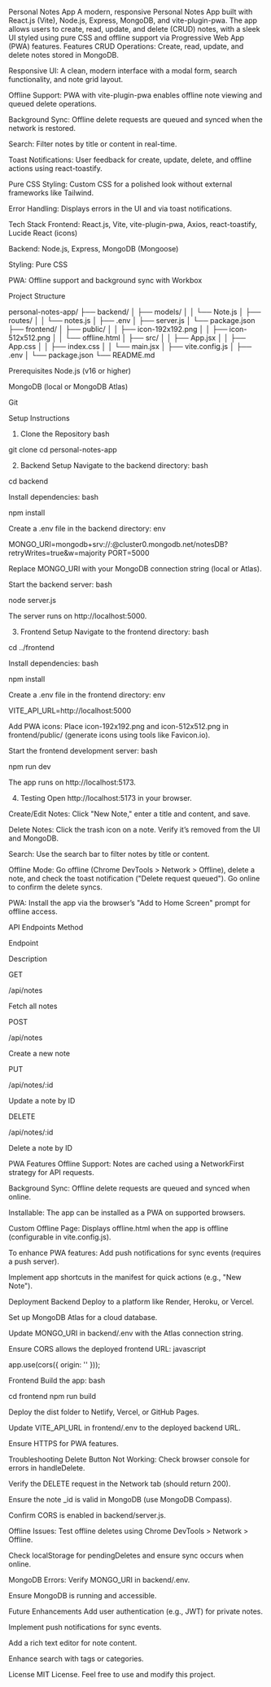 Personal Notes App
A modern, responsive Personal Notes App built with React.js (Vite), Node.js, Express, MongoDB, and vite-plugin-pwa. The app allows users to create, read, update, and delete (CRUD) notes, with a sleek UI styled using pure CSS and offline support via Progressive Web App (PWA) features.
Features
CRUD Operations: Create, read, update, and delete notes stored in MongoDB.

Responsive UI: A clean, modern interface with a modal form, search functionality, and note grid layout.

Offline Support: PWA with vite-plugin-pwa enables offline note viewing and queued delete operations.

Background Sync: Offline delete requests are queued and synced when the network is restored.

Search: Filter notes by title or content in real-time.

Toast Notifications: User feedback for create, update, delete, and offline actions using react-toastify.

Pure CSS Styling: Custom CSS for a polished look without external frameworks like Tailwind.

Error Handling: Displays errors in the UI and via toast notifications.

Tech Stack
Frontend: React.js, Vite, vite-plugin-pwa, Axios, react-toastify, Lucide React (icons)

Backend: Node.js, Express, MongoDB (Mongoose)

Styling: Pure CSS

PWA: Offline support and background sync with Workbox

Project Structure

personal-notes-app/
├── backend/
│   ├── models/
│   │   └── Note.js
│   ├── routes/
│   │   └── notes.js
│   ├── .env
│   ├── server.js
│   └── package.json
├── frontend/
│   ├── public/
│   │   ├── icon-192x192.png
│   │   ├── icon-512x512.png
│   │   └── offline.html
│   ├── src/
│   │   ├── App.jsx
│   │   ├── App.css
│   │   ├── index.css
│   │   └── main.jsx
│   ├── vite.config.js
│   ├── .env
│   └── package.json
└── README.md

Prerequisites
Node.js (v16 or higher)

MongoDB (local or MongoDB Atlas)

Git

Setup Instructions
1. Clone the Repository
bash

git clone <repository-url>
cd personal-notes-app

2. Backend Setup
Navigate to the backend directory:
bash

cd backend

Install dependencies:
bash

npm install

Create a .env file in the backend directory:
env

MONGO_URI=mongodb+srv://<username>:<password>@cluster0.mongodb.net/notesDB?retryWrites=true&w=majority
PORT=5000

Replace MONGO_URI with your MongoDB connection string (local or Atlas).

Start the backend server:
bash

node server.js

The server runs on http://localhost:5000.

3. Frontend Setup
Navigate to the frontend directory:
bash

cd ../frontend

Install dependencies:
bash

npm install

Create a .env file in the frontend directory:
env

VITE_API_URL=http://localhost:5000

Add PWA icons:
Place icon-192x192.png and icon-512x512.png in frontend/public/ (generate icons using tools like Favicon.io).

Start the frontend development server:
bash

npm run dev

The app runs on http://localhost:5173.

4. Testing
Open http://localhost:5173 in your browser.

Create/Edit Notes: Click "New Note," enter a title and content, and save.

Delete Notes: Click the trash icon on a note. Verify it’s removed from the UI and MongoDB.

Search: Use the search bar to filter notes by title or content.

Offline Mode: Go offline (Chrome DevTools > Network > Offline), delete a note, and check the toast notification ("Delete request queued"). Go online to confirm the delete syncs.

PWA: Install the app via the browser’s "Add to Home Screen" prompt for offline access.

API Endpoints
Method

Endpoint

Description

GET

/api/notes

Fetch all notes

POST

/api/notes

Create a new note

PUT

/api/notes/:id

Update a note by ID

DELETE

/api/notes/:id

Delete a note by ID

PWA Features
Offline Support: Notes are cached using a NetworkFirst strategy for API requests.

Background Sync: Offline delete requests are queued and synced when online.

Installable: The app can be installed as a PWA on supported browsers.

Custom Offline Page: Displays offline.html when the app is offline (configurable in vite.config.js).

To enhance PWA features:
Add push notifications for sync events (requires a push server).

Implement app shortcuts in the manifest for quick actions (e.g., "New Note").

Deployment
Backend
Deploy to a platform like Render, Heroku, or Vercel.

Set up MongoDB Atlas for a cloud database.

Update MONGO_URI in backend/.env with the Atlas connection string.

Ensure CORS allows the deployed frontend URL:
javascript

app.use(cors({ origin: '<frontend-url>' }));

Frontend
Build the app:
bash

cd frontend
npm run build

Deploy the dist folder to Netlify, Vercel, or GitHub Pages.

Update VITE_API_URL in frontend/.env to the deployed backend URL.

Ensure HTTPS for PWA features.

Troubleshooting
Delete Button Not Working:
Check browser console for errors in handleDelete.

Verify the DELETE request in the Network tab (should return 200).

Ensure the note _id is valid in MongoDB (use MongoDB Compass).

Confirm CORS is enabled in backend/server.js.

Offline Issues:
Test offline deletes using Chrome DevTools > Network > Offline.

Check localStorage for pendingDeletes and ensure sync occurs when online.

MongoDB Errors:
Verify MONGO_URI in backend/.env.

Ensure MongoDB is running and accessible.

Future Enhancements
Add user authentication (e.g., JWT) for private notes.

Implement push notifications for sync events.

Add a rich text editor for note content.

Enhance search with tags or categories.

License
MIT License. Feel free to use and modify this project.

